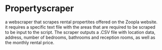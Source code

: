 # Propertyscraper
a webscraper that scrapes rental propertites offered on the Zoopla website. it requires a specific text file with the areas that are required to be scraped to be input to the script. The scraper outputs a .CSV file with location data, address, number of bedrooms, bathrooms and reception rooms, as well as the monthly rental price.
